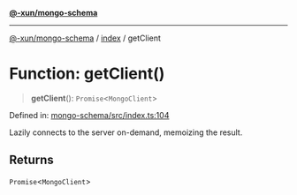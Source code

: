[**@-xun/mongo-schema**](../../README.md)

***

[@-xun/mongo-schema](../../README.md) / [index](../README.md) / getClient

# Function: getClient()

> **getClient**(): `Promise`\<`MongoClient`\>

Defined in: [mongo-schema/src/index.ts:104](https://github.com/Xunnamius/mongo-utils/blob/de7eb2cb622eb37c8f7baa418d1b15b45f10fa44/packages/mongo-schema/src/index.ts#L104)

Lazily connects to the server on-demand, memoizing the result.

## Returns

`Promise`\<`MongoClient`\>
